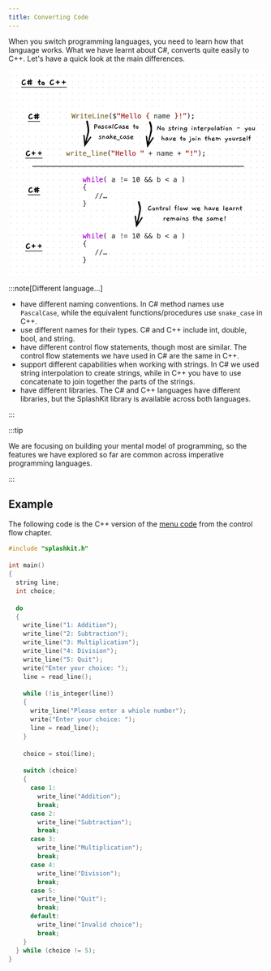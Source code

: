 ```yaml
---
title: Converting Code
---
```


When you switch programming languages, you need to learn how that language works. What we have learnt about C#, converts quite easily to C++. Let's have a quick look at the main differences.

![Illustration of converting our code to C++](./images/cs-to-cpp-pano.png)

:::note[Different language...]

- have different naming conventions. In C# method names use `PascalCase`, while the equivalent functions/procedures use `snake_case` in C++.
- use different names for their types. C# and C++ include int, double, bool, and string.
- have different control flow statements, though most are similar. The control flow statements we have used in C# are the same in C++.
- support different capabilities when working with strings. In C# we used string interpolation to create strings, while in C++ you have to use concatenate to join together the parts of the strings.
- have different libraries. The C# and C++ languages have different libraries, but the SplashKit library is available across both languages.

:::

:::tip

We are focusing on building your mental model of programming, so the features we have explored so far are common across imperative programming languages.

:::

## Example

The following code is the C++ version of the [menu code](/book/part-1-instructions/3-control-flow/1-tour/2-0-menu) from the control flow chapter.

```cpp
#include "splashkit.h"

int main()
{
  string line;
  int choice;

  do
  {
    write_line("1: Addition");
    write_line("2: Subtraction");
    write_line("3: Multiplication");
    write_line("4: Division");
    write_line("5: Quit");
    write("Enter your choice: ");
    line = read_line();

    while (!is_integer(line))
    {
      write_line("Please enter a whiole number");
      write("Enter your choice: ");
      line = read_line();
    }

    choice = stoi(line);

    switch (choice)
    {
      case 1:
        write_line("Addition");
        break;
      case 2:
        write_line("Subtraction");
        break;
      case 3:
        write_line("Multiplication");
        break;
      case 4:
        write_line("Division");
        break;
      case 5:
        write_line("Quit");
        break;
      default:
        write_line("Invalid choice");
        break;
    }
  } while (choice != 5);
}
```
